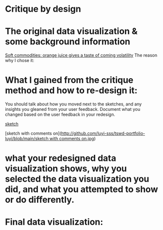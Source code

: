 # Critique by design

# The original data visualization & some background information
[Soft commodities: orange juice gives a taste of coming volatility](https://www.ft.com/content/9619df30-cdf7-49ee-abf3-6583f2b0bcf9)
The reason why I chose it:


# What I gained from the critique method and how to re-design it: 
You should talk about how you moved next to the sketches, and any insights you gleaned from your user feedback.  Document what you changed based on the user feedback in your redesign. 


[sketch](https://github.com/luyi-sss/tswd-portfolio-luyi/blob/main/sketch.png)

[sketch with comments on]([http://github.com/luyi-sss/tswd-portfolio-luyi/blob/main/sketch with comments on.jpg](https://github.com/luyi-sss/tswd-portfolio-luyi/blob/main/sketch%20with%20comments%20on.jpg)) 

# what your redesigned data visualization shows, why you selected the data visualization you did, and what you attempted to show or do differently. 







# Final data visualization:
<div class="flourish-embed flourish-chart" data-src="visualisation/15064760"><script src="https://public.flourish.studio/resources/embed.js"></script></div>
